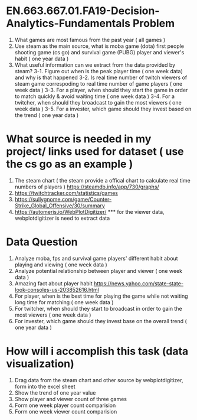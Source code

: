 # EN.663.667.01.FA19-Decision-Analytics-Fundamentals Problem 
1. What games are most famous from the past year ( all games ) 
2. Use steam as the main source, what is moba game (dota) first people shooting game (cs go) and survival game (PUBG) player and viewer's  habit ( one year data )
3. What useful information can we extract from the data provided by steam? 
3-1. Figure out when is the peak player time ( one week data) and why is that happened 
3-2. Is real time number of twitch viewers of steam game correspoding to real time number of game players ( one week data )
3-3. For a player, when should they start the game in order to match quickly & avoid waiting time ( one week data )
3-4. For a twitcher, when should they broadcast to gain the most viewers ( one week data )
3-5. For a invester, which game should they invest based on the trend ( one year data )

# What source is needed in my project/ links used for dataset ( use the cs go as an example )
1. The steam chart ( the steam provide a offical chart to calculate real time numbers of players ) 
   https://steamdb.info/app/730/graphs/
2. https://twitchtracker.com/statistics/games
3. https://sullygnome.com/game/Counter-Strike_Global_Offensive/30/summary
4. https://automeris.io/WebPlotDigitizer/
*** for the viewer data, webplotdigitizer is need to extract data

# Data Question 
1. Analyze moba, fps and survival game players' different habit about playing and viewing ( one week data )
2. Analyze potential relationship between player and viewer ( one week data )
3. Amazing fact about player habit https://news.yahoo.com/state-state-look-consoles-us-203852616.html
3. For player, when is the best time for playing the game while not waiting long time for matching  ( one week data )
4. For twitcher, when should they start to broadcast in order to gain the most viewers ( one week data )
5. For invester, which game should they invest base on the overall trend ( one year data )


# How will i accomplish this task (data visualization) 
1. Drag data from the steam chart and other source by webplotdigitizer, form into the excel sheet
2. Show the trend of one year value
3. Show player and viewer count of three games 
4. Form one week player count comparision
5. Form one week viewer count comparision
